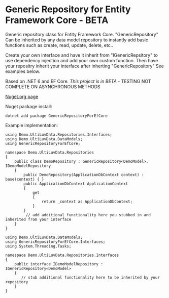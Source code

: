 # Generic Repository for Entity Framework Core - BETA

Generic repository class for Entity Framework Core.  "GenericRepository" Can be inherited by any data model repository to instantly add basic functions such as create, read, update, delete, etc..

Create your own interface and have it inherit from "IGenericRepsitory" to use dependency injection and add your own custom function. Then have your repositry inherit your interface after inherting "GenericRepository"  See examples below.

Based on .NET 6 and EF Core. *This project is in BETA* - TESTING NOT COMPLETE ON ASYNCHRONOUS METHODS

[Nuget.org page](https://www.nuget.org/packages/GenericRepositoryForEfCore/1.0.0.5-beta)

Nuget package install:
```
dotnet add package GenericRepositoryForEfCore
```
Example implementation:

```
using Demo.UltiLuvData.Repositories.Interfaces;
using Demo.UltiLuvData.DataModels;
using GenericRepositoryForEfCore;

namespace Demo.UltiLuvData.Repositories
{
    public class DemoRepository : GenericRepository<DemoModel>, IDemoModelRepository
    {
        public DemoRepository(ApplicationDbContext context) : base(context) { }
        public ApplicationDbContext ApplicationContext
        {
            get
            {
                return _context as ApplicationDbContext;
            }
        }    
         // add additional functionality here you stubbed in and inherited from your interface
    }
}
```
```
using Demo.UltiLuvData.DataModels;
using GenericRepositoryForEfCore.Interfaces;
using System.Threading.Tasks;

namespace Demo.UltiLuvData.Repositories.Interfaces
{
    public interface IDemoModelRepository : IGenericRepository<DemoModel>
    {
       // stub additional functionality here to be inherited by your repository
    }
}
```
